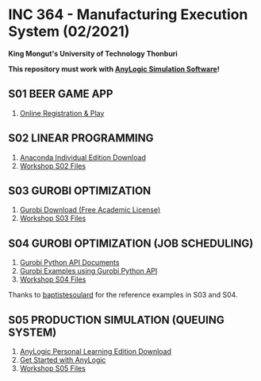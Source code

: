 # INC 364 - Manufacturing Execution System (02/2021)

**King Mongut's University of Technology Thonburi**

**This repository must work with [AnyLogic Simulation Software](https://www.anylogic.com)!**

## S01 BEER GAME APP
1. [Online Registration & Play](https://beergameapp.com)

## S02 LINEAR PROGRAMMING
1. [Anaconda Individual Edition Download](https://www.anaconda.com/products/individual)
2. [Workshop S02 Files](https://github.com/pchulla/INC364-2021/tree/main/Workshop_S02)

## S03 GUROBI OPTIMIZATION
1. [Gurobi Download (Free Academic License)](https://www.gurobi.com/free-trial)
2. [Workshop S03 Files](https://github.com/pchulla/INC364-2021/tree/main/Workshop_S03)

## S04 GUROBI OPTIMIZATION (JOB SCHEDULING)
1. [Gurobi Python API Documents](https://www.gurobi.com/documentation/9.5/refman/py_python_api_overview.html)
1. [Gurobi Examples using Gurobi Python API](https://www.gurobi.com/resource/modeling-examples-using-the-gurobi-python-api-in-jupyter-notebook)
2. [Workshop S04 Files](https://github.com/pchulla/INC364-2021/tree/main/Workshop_S04)

Thanks to [baptistesoulard](https://github.com/baptistesoulard/Production-plan-optimization) for the reference examples in S03 and S04.

## S05 PRODUCTION SIMULATION (QUEUING SYSTEM)
1. [AnyLogic Personal Learning Edition Download](https://www.anylogic.com/downloads/personal-learning-edition-download)
2. [Get Started with AnyLogic](https://www.anylogic.com/getting-started)
3. [Workshop S05 Files](https://github.com/pchulla/INC364-2021/tree/main/Workshop_S05)
